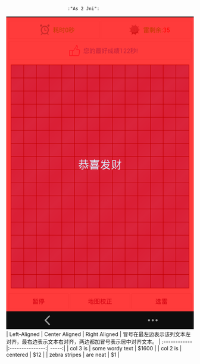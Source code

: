 					       :"As 2 Jni":
![image](https://github.com/majunm/As2Jni/raw/master/t0.png)
| Left-Aligned  | Center Aligned  | Right Aligned |
冒号在最左边表示该列文本左对齐，最右边表示文本右对齐，两边都加冒号表示居中对齐文本。
| :------------ |:---------------:| -----:|
| col 3 is      | some wordy text | $1600 |
| col 2 is      | centered        |   $12 |
| zebra stripes | are neat        |    $1 |